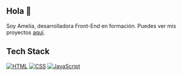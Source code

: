 ## Hola 👋
Soy Amelia, desarrolladora Front-End en formación. Puedes ver mis proyectos [aquí](https:).

## Tech Stack
[![HTML](https://img.shields.io/badge/HTML-E34F26?style=flat-square&logo=html5&logoColor=white)](#)
[![CSS](https://img.shields.io/badge/CSS-1572B6?style=flat-square&logo=css3&logoColor=white)](#)
[![JavaScript](https://img.shields.io/badge/JavaScript-F7DF1E?style=flat-square&logo=javascript&logoColor=black)](#)








